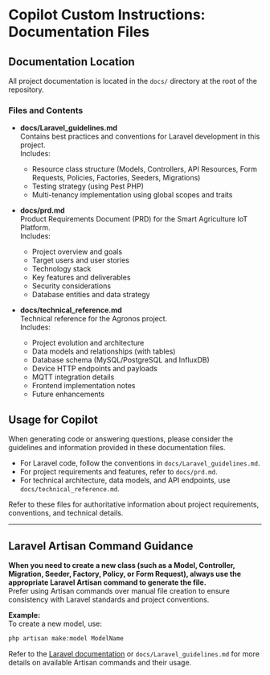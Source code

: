 # Copilot Custom Instructions: Documentation Files

## Documentation Location

All project documentation is located in the `docs/` directory at the root of the repository.

### Files and Contents

- **docs/Laravel_guidelines.md**  
  Contains best practices and conventions for Laravel development in this project.  
  Includes:  
  - Resource class structure (Models, Controllers, API Resources, Form Requests, Policies, Factories, Seeders, Migrations)
  - Testing strategy (using Pest PHP)
  - Multi-tenancy implementation using global scopes and traits

- **docs/prd.md**  
  Product Requirements Document (PRD) for the Smart Agriculture IoT Platform.  
  Includes:  
  - Project overview and goals
  - Target users and user stories
  - Technology stack
  - Key features and deliverables
  - Security considerations
  - Database entities and data strategy

- **docs/technical_reference.md**  
  Technical reference for the Agronos project.  
  Includes:  
  - Project evolution and architecture
  - Data models and relationships (with tables)
  - Database schema (MySQL/PostgreSQL and InfluxDB)
  - Device HTTP endpoints and payloads
  - MQTT integration details
  - Frontend implementation notes
  - Future enhancements

## Usage for Copilot

When generating code or answering questions, please consider the guidelines and information provided in these documentation files.  
- For Laravel code, follow the conventions in `docs/Laravel_guidelines.md`.
- For project requirements and features, refer to `docs/prd.md`.
- For technical architecture, data models, and API endpoints, use `docs/technical_reference.md`.

Refer to these files for authoritative information about project requirements, conventions, and technical details.

---

## Laravel Artisan Command Guidance

**When you need to create a new class (such as a Model, Controller, Migration, Seeder, Factory, Policy, or Form Request), always use the appropriate Laravel Artisan command to generate the file.**  
Prefer using Artisan commands over manual file creation to ensure consistency with Laravel standards and project conventions.

**Example:**  
To create a new model, use:  
```bash
php artisan make:model ModelName
```

Refer to the [Laravel documentation](https://laravel.com/docs/artisan) or `docs/Laravel_guidelines.md` for more details on available Artisan commands and their usage.
